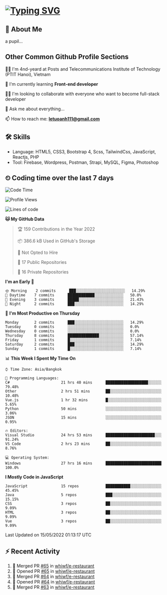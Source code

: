 # [![Typing SVG](https://readme-typing-svg.herokuapp.com?color=%23FFC83D&lines=Hi%2C+I'm+Le%2C+Tu+Oanh+%F0%9F%91%8B)](https://git.io/typing-svg)

## 🚀 About Me
a pupil...

<!-- ![GitHub metrics](https://metrics.lecoq.io/whiwf)   -->

## Other Common Github Profile Sections

👩‍🎓 I'm 4nd-yeard at Posts and Telecommunications Institute of Technology (PTIT Hanoi), Vietnam

🌱 I'm currently learning **Front-end developer**

👯‍♀️ I'm looking to collaborate with everyone who want to become full-stack developer

💬 Ask me about everything...

📫 How to reach me: **letuoanh111@gmail.com**

## 🛠 Skills
- Language: HTML5, CSS3, Bootstrap 4, Scss, TailwindCss, JavaScript, Reactjs, PHP
- Tool: Firebase, Wordpress, Postman, Strapi, MySQL, Figma, Photoshop

## ⏲ Coding time over the last 7 days
<!--START_SECTION:waka-->
![Code Time](http://img.shields.io/badge/Code%20Time-0%20secs-blue)

![Profile Views](http://img.shields.io/badge/Profile%20Views-0-blue)

![Lines of code](https://img.shields.io/badge/From%20Hello%20World%20I%27ve%20Written-3%20Thousand%20lines%20of%20code-blue)

**🐱 My GitHub Data** 

> 🏆 159 Contributions in the Year 2022
 > 
> 📦 386.6 kB Used in GitHub's Storage 
 > 
> 🚫 Not Opted to Hire
 > 
> 📜 17 Public Repositories 
 > 
> 🔑 16 Private Repositories  
 > 
**I'm an Early 🐤** 

```text
🌞 Morning    2 commits      ███░░░░░░░░░░░░░░░░░░░░░░   14.29% 
🌆 Daytime    7 commits      ████████████░░░░░░░░░░░░░   50.0% 
🌃 Evening    3 commits      █████░░░░░░░░░░░░░░░░░░░░   21.43% 
🌙 Night      2 commits      ███░░░░░░░░░░░░░░░░░░░░░░   14.29%

```
📅 **I'm Most Productive on Thursday** 

```text
Monday       2 commits      ███░░░░░░░░░░░░░░░░░░░░░░   14.29% 
Tuesday      0 commits      ░░░░░░░░░░░░░░░░░░░░░░░░░   0.0% 
Wednesday    0 commits      ░░░░░░░░░░░░░░░░░░░░░░░░░   0.0% 
Thursday     8 commits      ██████████████░░░░░░░░░░░   57.14% 
Friday       1 commits      █░░░░░░░░░░░░░░░░░░░░░░░░   7.14% 
Saturday     2 commits      ███░░░░░░░░░░░░░░░░░░░░░░   14.29% 
Sunday       1 commits      █░░░░░░░░░░░░░░░░░░░░░░░░   7.14%

```


📊 **This Week I Spent My Time On** 

```text
⌚︎ Time Zone: Asia/Bangkok

💬 Programming Languages: 
C#                       21 hrs 40 mins      ███████████████████░░░░░░   79.48% 
Other                    2 hrs 51 mins       ██░░░░░░░░░░░░░░░░░░░░░░░   10.48% 
Vue.js                   1 hr 32 mins        █░░░░░░░░░░░░░░░░░░░░░░░░   5.65% 
Python                   50 mins             ░░░░░░░░░░░░░░░░░░░░░░░░░   3.06% 
JSON                     15 mins             ░░░░░░░░░░░░░░░░░░░░░░░░░   0.95%

🔥 Editors: 
Visual Studio            24 hrs 53 mins      ██████████████████████░░░   91.24% 
VS Code                  2 hrs 23 mins       ██░░░░░░░░░░░░░░░░░░░░░░░   8.76%

💻 Operating System: 
Windows                  27 hrs 16 mins      █████████████████████████   100.0%

```

**I Mostly Code in JavaScript** 

```text
JavaScript               15 repos            ███████████░░░░░░░░░░░░░░   45.45% 
Java                     5 repos             ███░░░░░░░░░░░░░░░░░░░░░░   15.15% 
CSS                      3 repos             ██░░░░░░░░░░░░░░░░░░░░░░░   9.09% 
HTML                     3 repos             ██░░░░░░░░░░░░░░░░░░░░░░░   9.09% 
Vue                      3 repos             ██░░░░░░░░░░░░░░░░░░░░░░░   9.09%

```



 Last Updated on 15/05/2022 01:13:17 UTC
<!--END_SECTION:waka-->

## ⚡ Recent Activity
<!-- [![Top Langs](https://github-readme-stats.vercel.app/api/top-langs/?username=whiwf&layout=compact&theme=radical&hide=css)](https://github.com/anuraghazra/github-readme-stats)
 -->
<!-- <p><img align="center" src="https://github-readme-streak-stats.herokuapp.com/?user=oanhlt111&theme=radical" alt="oanhlt111" /></p> -->


<!--START_SECTION:activity-->
1. 🎉 Merged PR [#65](https://github.com/whiwf/e-restaurant/pull/65) in [whiwf/e-restaurant](https://github.com/whiwf/e-restaurant)
2. 💪 Opened PR [#65](https://github.com/whiwf/e-restaurant/pull/65) in [whiwf/e-restaurant](https://github.com/whiwf/e-restaurant)
3. 🎉 Merged PR [#64](https://github.com/whiwf/e-restaurant/pull/64) in [whiwf/e-restaurant](https://github.com/whiwf/e-restaurant)
4. 💪 Opened PR [#64](https://github.com/whiwf/e-restaurant/pull/64) in [whiwf/e-restaurant](https://github.com/whiwf/e-restaurant)
5. 🎉 Merged PR [#63](https://github.com/whiwf/e-restaurant/pull/63) in [whiwf/e-restaurant](https://github.com/whiwf/e-restaurant)
<!--END_SECTION:activity-->

